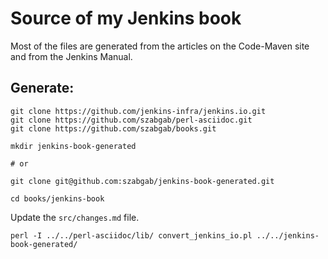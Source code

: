 # Source of my Jenkins book

Most of the files are generated from the articles on the Code-Maven site and from the Jenkins Manual.

## Generate:

```
git clone https://github.com/jenkins-infra/jenkins.io.git
git clone https://github.com/szabgab/perl-asciidoc.git
git clone https://github.com/szabgab/books.git

mkdir jenkins-book-generated

# or

git clone git@github.com:szabgab/jenkins-book-generated.git

cd books/jenkins-book
```

Update the `src/changes.md` file.

```
perl -I ../../perl-asciidoc/lib/ convert_jenkins_io.pl ../../jenkins-book-generated/
```
